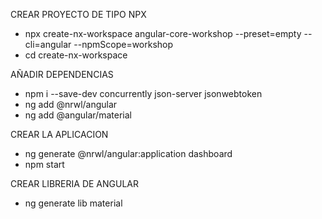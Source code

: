 CREAR PROYECTO DE TIPO NPX
- npx create-nx-workspace angular-core-workshop --preset=empty --cli=angular --npmScope=workshop
- cd create-nx-workspace

AÑADIR DEPENDENCIAS
- npm i --save-dev concurrently json-server jsonwebtoken
- ng add @nrwl/angular
- ng add @angular/material

CREAR LA APLICACION
- ng generate @nrwl/angular:application dashboard
- npm start

CREAR LIBRERIA DE ANGULAR
- ng generate lib material

